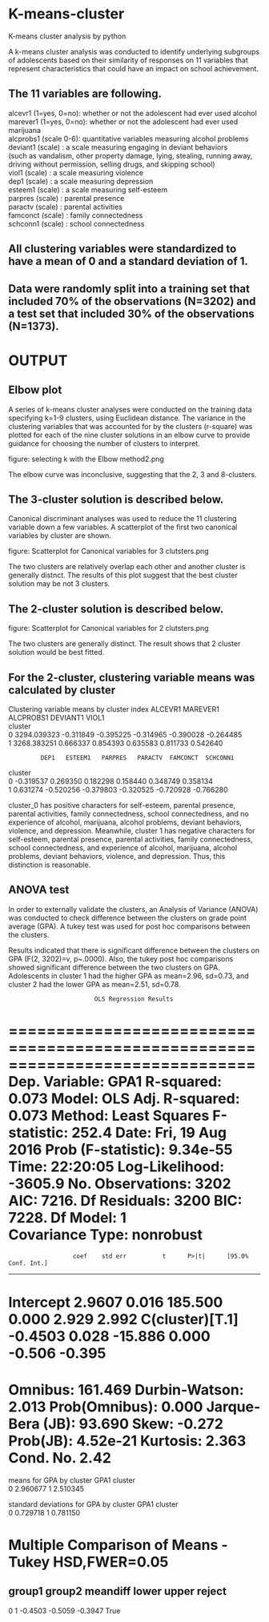 # K-means-cluster
K-means cluster analysis by python

A k-means cluster analysis was conducted to identify underlying subgroups of adolescents based on their similarity of responses on 11 variables that represent characteristics that could have an impact on school achievement. 

## The 11 variables are following.
alcevr1 (1=yes, 0=no): whether or not the adolescent had ever used alcohol    
marever1 (1=yes, 0=no): whether or not the adolescent had ever used marijuana   
alcprobs1 (scale 0-6): quantitative variables measuring alcohol problems   
deviant1 (scale) : a scale measuring engaging in deviant behaviors     
(such as vandalism, other property damage, lying, stealing, running away, driving without permission, selling drugs, and skipping school)    
viol1 (scale) : a scale measuring violence   
dep1 (scale) : a scale measuring depression   
esteem1 (scale) : a scale measuring self-esteem   
parpres (scale) : parental presence   
paractv (scale) : parental activities   
famconct (scale) : family connectedness   
schconn1 (scale) : school connectedness   

##  All clustering variables were standardized to have a mean of 0 and a standard deviation of 1.

##  Data were randomly split into a training set that included 70% of the observations (N=3202) and a test set that included 30% of the observations (N=1373). 

# OUTPUT
## Elbow plot  
A series of k-means cluster analyses were conducted on the training data specifying k=1-9 clusters, using Euclidean distance. 
The variance in the clustering variables that was accounted for by the clusters (r-square) was plotted for each of the nine cluster solutions in an elbow curve to provide guidance for choosing the number of clusters to interpret.   

figure: selecting k with the Elbow method2.png

The elbow curve was inconclusive, suggesting that the 2, 3 and 8-clusters. 

## The 3-cluster solution is described below.
Canonical discriminant analyses was used to reduce the 11 clustering variable down a few variables.
A scatterplot of the first two canonical variables by cluster are shown.

figure: Scatterplot for Canonical variables for 3 clutsters.png

The two clusters are relatively overlap each other and another cluster is generally distnct. The results of this plot suggest that the best cluster solution may be not 3 clusters. 

## The 2-cluster solution is described below.

figure: Scatterplot for Canonical variables for 2 clutsters.png

The two clusters are generally distinct. The result shows that 2 cluster solution would be best fitted.  

## For the 2-cluster, clustering variable means was calculated by cluster

Clustering variable means by cluster
               index   ALCEVR1  MAREVER1  ALCPROBS1  DEVIANT1     VIOL1  \
cluster                                                                   
0        3294.039323 -0.311849 -0.395225  -0.314965 -0.390028 -0.264485   
1        3268.383251  0.666337  0.854393   0.635583  0.811733  0.542640   

             DEP1   ESTEEM1   PARPRES   PARACTV  FAMCONCT  SCHCONN1  
cluster                                                              
0       -0.319537  0.269350  0.182298  0.158440  0.348749  0.358134  
1        0.631274 -0.520256 -0.379803 -0.320525 -0.720928 -0.766280 

cluster_0 has positive characters  for self-esteem, parental presence, parental activities, family connectedness, school connectedness, and no experience of alcohol, marijuana, alcohol problems, deviant behaviors, violence, and depression.
Meanwhile, cluster 1 has negative characters for self-esteem, parental presence, parental activities, family connectedness, school connectedness, and experience of alcohol, marijuana, alcohol problems, deviant behaviors, violence, and depression.
Thus, this distinction is reasonable. 

## ANOVA test
In order to externally validate the clusters, an Analysis of Variance (ANOVA) was conducted to check difference between the clusters on grade point average (GPA). A tukey test was used for post hoc comparisons between the clusters. 

Results indicated that there is significant difference between the clusters on GPA (F(2, 3202)=v, p~.0000). 
Also, the tukey post hoc comparisons showed significant difference between the two clusters on GPA. 
Adolescents in cluster 1 had the higher GPA as mean=2.96, sd=0.73, and cluster 2 had the lower GPA as mean=2.51, sd=0.78.


                            OLS Regression Results                            
==============================================================================
Dep. Variable:                   GPA1   R-squared:                       0.073
Model:                            OLS   Adj. R-squared:                  0.073
Method:                 Least Squares   F-statistic:                     252.4
Date:                Fri, 19 Aug 2016   Prob (F-statistic):           9.34e-55
Time:                        22:20:05   Log-Likelihood:                -3605.9
No. Observations:                3202   AIC:                             7216.
Df Residuals:                    3200   BIC:                             7228.
Df Model:                           1                                         
Covariance Type:            nonrobust                                         
===================================================================================
                      coef    std err          t      P>|t|      [95.0% Conf. Int.]
-----------------------------------------------------------------------------------
Intercept           2.9607      0.016    185.500      0.000         2.929     2.992
C(cluster)[T.1]    -0.4503      0.028    -15.886      0.000        -0.506    -0.395
==============================================================================
Omnibus:                      161.469   Durbin-Watson:                   2.013
Prob(Omnibus):                  0.000   Jarque-Bera (JB):               93.690
Skew:                          -0.272   Prob(JB):                     4.52e-21
Kurtosis:                       2.363   Cond. No.                         2.42
==============================================================================

means for GPA by cluster
             GPA1
cluster          
0        2.960677 
1        2.510345

standard deviations for GPA by cluster
             GPA1
cluster          
0        0.729718
1        0.781150

Multiple Comparison of Means - Tukey HSD,FWER=0.05
=============================================
group1 group2 meandiff  lower   upper  reject
---------------------------------------------
  0      1    -0.4503  -0.5059 -0.3947  True 



